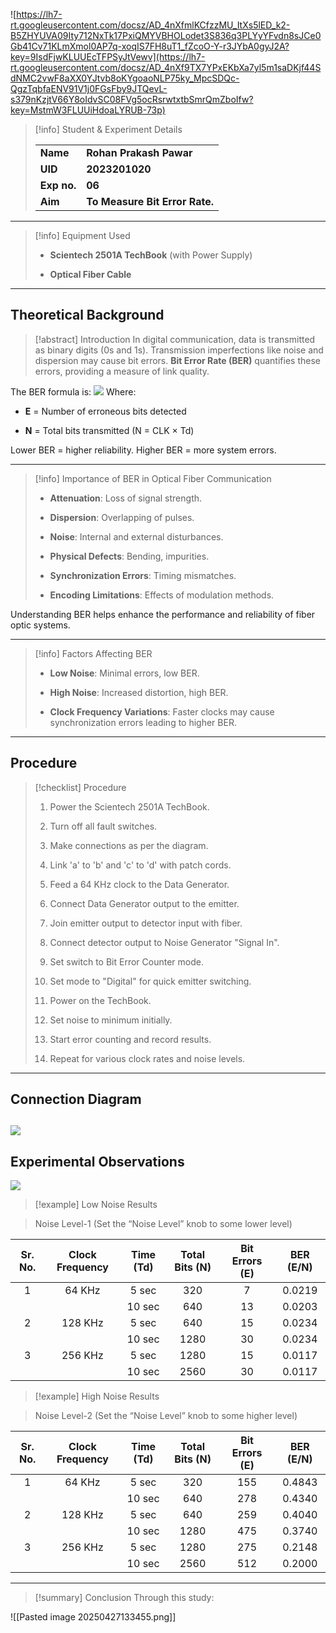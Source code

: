 ![https://lh7-rt.googleusercontent.com/docsz/AD_4nXfmlKCfzzMU_ItXs5lED_k2-B5ZHYUVA09Ity712NxTk17PxiQMYVBHOLodet3S836q3PLYyYFvdn8sJCe0Gb41Cv71KLmXmol0AP7q-xoqIS7FH8uT1_fZcoO-Y-r3JYbA0gyJ2A?key=9IsdFjwKLUUEcTFPSyJtVewv](https://lh7-rt.googleusercontent.com/docsz/AD_4nXf9TX7YPxEKbXa7yl5m1saDKjf44SdNMC2vwF8aXX0YJtvb8oKYgoaoNLP75ky_MpcSDQc-QgzTqbfaENV91V1j0FGsFby9JTQevL-s379nKzjtV66Y8oIdvSC08FVg5ocRsrwtxtbSmrQmZboIfw?key=MstmW3FLUUiHdoaLYRUB-73p)
> [!info] Student & Experiment Details
> 
> | | |
> |:--|:--|
> |**Name**|**Rohan Prakash Pawar**|
> |**UID**|**2023201020**|
> |**Exp no.**|**06**|
> |**Aim**|**To Measure Bit Error Rate.**|

---

> [!info] Equipment Used
> 
> - **Scientech 2501A TechBook** (with Power Supply)
>     
> - **Optical Fiber Cable**
>     

---
## Theoretical Background

> [!abstract] Introduction In digital communication, data is transmitted as binary digits (0s and 1s). Transmission imperfections like noise and dispersion may cause bit errors. **Bit Error Rate (BER)** quantifies these errors, providing a measure of link quality.

The BER formula is:
![](https://lh7-rt.googleusercontent.com/docsz/AD_4nXem50kVdT5kUopQ__LrqWUeny5zZ6Yqwg6LNAr212_XY2LKjz43HCBLdb4dItadHW2B7c99pO-PLXbD-jE17e16izpYlwNj92gmZ1eWSfQctgxSWuq6h1zyJ2CkO4hHO_VsmUOwPuBvoQORA0wUl6M?key=MstmW3FLUUiHdoaLYRUB-73p)
Where:

- **E** = Number of erroneous bits detected
    
- **N** = Total bits transmitted (N = CLK × Td)
    

Lower BER = higher reliability. Higher BER = more system errors.

---

> [!info] Importance of BER in Optical Fiber Communication
> 
> - **Attenuation**: Loss of signal strength.
>     
> - **Dispersion**: Overlapping of pulses.
>     
> - **Noise**: Internal and external disturbances.
>     
> - **Physical Defects**: Bending, impurities.
>     
> - **Synchronization Errors**: Timing mismatches.
>     
> - **Encoding Limitations**: Effects of modulation methods.
>     

Understanding BER helps enhance the performance and reliability of fiber optic systems.

---

> [!info] Factors Affecting BER
> 
> - **Low Noise**: Minimal errors, low BER.
>     
> - **High Noise**: Increased distortion, high BER.
>     
> - **Clock Frequency Variations**: Faster clocks may cause synchronization errors leading to higher BER.
>     

---

## Procedure

> [!checklist] Procedure
> 
> 1. Power the Scientech 2501A TechBook.
>     
> 2. Turn off all fault switches.
>     
> 3. Make connections as per the diagram.
>     
> 4. Link 'a' to 'b' and 'c' to 'd' with patch cords.
>     
> 5. Feed a 64 KHz clock to the Data Generator.
>     
> 6. Connect Data Generator output to the emitter.
>     
> 7. Join emitter output to detector input with fiber.
>     
> 8. Connect detector output to Noise Generator "Signal In".
>     
> 9. Set switch to Bit Error Counter mode.
>     
> 10. Set mode to "Digital" for quick emitter switching.
>     
> 11. Power on the TechBook.
>     
> 12. Set noise to minimum initially.
>     
> 13. Start error counting and record results.
>     
> 14. Repeat for various clock rates and noise levels.
>     

---

## Connection Diagram
![](https://lh7-rt.googleusercontent.com/docsz/AD_4nXecK1_ThPb0v96BNM3s3G7k25iL36s2yiOwTMS1FeffqghiEeUFMHsyc04Sf1qDxe4NG_JttMzG9wyD-KGSfxZbKwQ75v5gYH7QMqsDrkO2WPN5YmFdbKRgM_ltj5CZ-rjyraJTODH_jlZhH73sFNY?key=MstmW3FLUUiHdoaLYRUB-73p)
---

## Experimental Observations

![](https://lh7-rt.googleusercontent.com/docsz/AD_4nXez0ke6y3FJcfLeZuLUTpUQp0dBjgTTmLWrMVKSWB8uz4sdMUgeCEdzQrnoNDE2KIT8lvHd9YYgZzUSF5wciWoGzTP9QPHTUN4tUVmeVpXCLMIna33T9zKdvRGNNd-PysyJoXZwxWAs2iSbUgwLgXU?key=MstmW3FLUUiHdoaLYRUB-73p)

> [!example] Low Noise Results


> Noise Level-1 (Set the “Noise Level” knob to some lower level)

| Sr. No. | Clock Frequency | Time (Td) | Total Bits (N) | Bit Errors (E) | BER (E/N) |
| :-----: | :-------------: | :-------: | :------------: | :------------: | :-------: |
|    1    |     64 KHz      |   5 sec   |      320       |       7        |  0.0219   |
|         |                 |  10 sec   |      640       |       13       |  0.0203   |
|    2    |     128 KHz     |   5 sec   |      640       |       15       |  0.0234   |
|         |                 |  10 sec   |      1280      |       30       |  0.0234   |
|    3    |     256 KHz     |   5 sec   |      1280      |       15       |  0.0117   |
|         |                 |  10 sec   |      2560      |       30       |  0.0117   |

> [!example] High Noise Results

> Noise Level-2 (Set the “Noise Level” knob to some higher level)

|Sr. No.|Clock Frequency|Time (Td)|Total Bits (N)|Bit Errors (E)|BER (E/N)|
|:-:|:-:|:-:|:-:|:-:|:-:|
|1|64 KHz|5 sec|320|155|0.4843|
|||10 sec|640|278|0.4340|
|2|128 KHz|5 sec|640|259|0.4040|
|||10 sec|1280|475|0.3740|
|3|256 KHz|5 sec|1280|275|0.2148|
|||10 sec|2560|512|0.2000|

---

> [!summary] Conclusion Through this study:
> 
![[Pasted image 20250427133455.png]]

